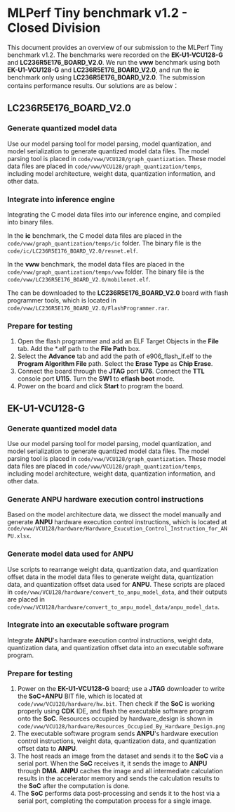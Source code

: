 # MLPerf Tiny benchmark v1.2 - Closed Division

This document provides an overview of our submission to the MLPerf Tiny benchmark v1.2. The benchmarks were recorded on the **EK-U1-VCU128-G** and **LC236R5E176_BOARD_V2.0**. We run the **vww** benchmark using both **EK-U1-VCU128-G** and **LC236R5E176_BOARD_V2.0**, and run the **ic** benchmark only using **LC236R5E176_BOARD_V2.0**. The submission contains performance results. Our solutions are as below：



## LC236R5E176_BOARD_V2.0

### Generate quantized model data

Use our model parsing tool for model parsing, model quantization, and model serialization to generate quantized model data files. The model parsing tool is placed in ```code/vww/VCU128/graph_quantization```. These model data files are placed in ```code/vww/VCU128/graph_quantization/temps```, including model architecture, weight data, quantization information, and other data.

### Integrate into inference engine

Integrating the C model data files into our inference engine, and compiled into binary files.

In the **ic** benchmark, the C model data files are placed in the ```code/vww/graph_quantization/temps/ic``` folder. The binary file is the  ```code/ic/LC236R5E176_BOARD_V2.0/resnet.elf```.

In the **vww** benchmark, the model data files are placed in the ```code/vww/graph_quantization/temps/vww``` folder. The binary file is the  ```code/vww/LC236R5E176_BOARD_V2.0/mobilenet.elf```.

The can be downloaded to the **LC236R5E176_BOARD_V2.0** board with flash programmer tools, which is located in ```code/vww/LC236R5E176_BOARD_V2.0/FlashProgrammer.rar```.

### Prepare for testing

1. Open the flash programmer and add an ELF Target Objects in the **File** tab. Add the *.elf path to the **File Path** box.
2. Select the **Advance** tab and add the path of e906_flash_if.elf to the **Program Algorithm File** path. Select the **Erase Type** as **Chip Erase**.
3. Connect the board through the **JTAG** port **U76**. Connect the **TTL** console port **U115**. Turn the **SW1** to **eflash boot** mode.
4. Power on the board and click **Start** to program the board.



## EK-U1-VCU128-G

### Generate quantized model data

Use our model parsing tool for model parsing, model quantization, and model serialization to generate quantized model data files. The model parsing tool is placed in ```code/vww/VCU128/graph_quantization```. These model data files are placed in ```code/vww/VCU128/graph_quantization/temps```, including model architecture, weight data, quantization information, and other data.

### Generate ANPU hardware execution control instructions

Based on the model architecture data, we dissect the model manually and generate **ANPU** hardware execution control instructions, which is located at ```code/vww/VCU128/hardware/Hardware_Exucution_Control_Instruction_for_ANPU.xlsx```. 

### Generate model data used for ANPU

Use scripts to rearrange weight data, quantization data, and quantization offset data in the model data files to generate weight data, quantization data, and quantization offset data used for **ANPU**. These scripts are placed in ```code/vww/VCU128/hardware/convert_to_anpu_model_data```, and their outputs are placed in ```code/vww/VCU128/hardware/convert_to_anpu_model_data/anpu_model_data```.

### Integrate into an executable software program

Integrate **ANPU**'s hardware execution control instructions, weight data, quantization data, and quantization offset data into an executable software program.

### Prepare for testing

1. Power on the **EK-U1-VCU128-G** board; use a **JTAG** downloader to write the **SoC+ANPU** BIT file, which is located at ```code/vww/VCU128/hardware/hw.bit```. Then check if the **SoC** is working properly using **CDK** IDE, and flash the executable software program onto the **SoC**. Resources occupied by hardware_design is shown in ```code/vww/VCU128/hardware/Resources_Occupied_By_Hardware_Design.png```
2. The executable software program sends **ANPU**'s hardware execution control instructions, weight data, quantization data, and quantization offset data to **ANPU**.
3. The host reads an image from the dataset and sends it to the **SoC** via a serial port. When the **SoC** receives it, it sends the image to **ANPU** through **DMA**. **ANPU** caches the image and all intermediate calculation results in the accelerator memory and sends the calculation results to the **SoC** after the computation is done.
4. The **SoC** performs data post-processing and sends it to the host via a serial port, completing the computation process for a single image.